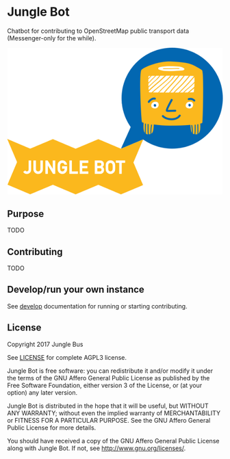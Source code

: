# Jungle Bot

Chatbot for contributing to OpenStreetMap public transport data (Messenger-only for the while).

![Chatbot logo](https://github.com/Jungle-Bus/resources/raw/master/logo/Logo_Jungle_Bus-Bot.png)

## Purpose

TODO


## Contributing

TODO


## Develop/run your own instance

See [develop](DEVELOP.md) documentation for running or starting contributing.


## License

Copyright 2017 Jungle Bus

See [LICENSE](LICENSE.txt) for complete AGPL3 license.

Jungle Bot is free software: you can redistribute it and/or modify
it under the terms of the GNU Affero General Public License as published by
the Free Software Foundation, either version 3 of the License, or
(at your option) any later version.

Jungle Bot is distributed in the hope that it will be useful,
but WITHOUT ANY WARRANTY; without even the implied warranty of
MERCHANTABILITY or FITNESS FOR A PARTICULAR PURPOSE.  See the
GNU Affero General Public License for more details.

You should have received a copy of the GNU Affero General Public License
along with Jungle Bot. If not, see http://www.gnu.org/licenses/.
